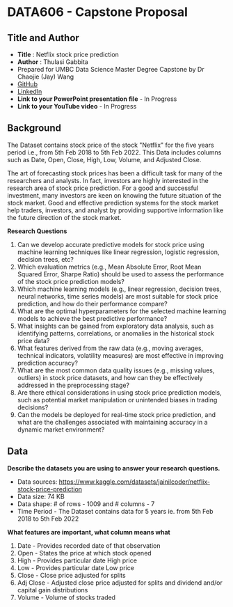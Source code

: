 # DATA606 - Capstone Proposal 

## Title and Author
- **Title** : Netflix stock price prediction
- **Author** : Thulasi Gabbita
- Prepared for UMBC Data Science Master Degree Capstone by Dr Chaojie (Jay) Wang
- [GitHub](https://github.com/ThulasiGabbita57)
- [LinkedIn](https://www.linkedin.com/in/thulasi-gabbita/)
- **Link to your PowerPoint presentation file** - In Progress
- **Link to your YouTube video** - In Progress

    
## Background
The Dataset contains stock price of the stock "Netflix" for the five years period i.e., from 5th Feb 2018 to 5th Feb 2022. This Data includes columns such as Date, Open, Close, High, Low, Volume, and Adjusted Close.

The art of forecasting stock prices has been a difficult task for many of the researchers and analysts. In fact, investors are highly interested in the research area of stock price prediction. For a good and successful investment, many investors are keen on knowing the future situation of the stock market. Good and effective prediction systems for the stock market help traders, investors, and analyst by providing supportive information like the future direction of the stock market.

**Research Questions**
1. Can we develop accurate predictive models for stock price using machine learning techniques like linear regression, logistic regression, decision trees, etc?
2. Which evaluation metrics (e.g., Mean Absolute Error, Root Mean Squared Error, Sharpe Ratio) should be used to assess the performance of the stock price prediction models?
3. Which machine learning models (e.g., linear regression, decision trees, neural networks, time series models) are most suitable for stock price prediction, and how do their performance compare?
4. What are the optimal hyperparameters for the selected machine learning models to achieve the best predictive performance?
5. What insights can be gained from exploratory data analysis, such as identifying patterns, correlations, or anomalies in the historical stock price data?
6. What features derived from the raw data (e.g., moving averages, technical indicators, volatility measures) are most effective in improving prediction accuracy?
7. What are the most common data quality issues (e.g., missing values, outliers) in stock price datasets, and how can they be effectively addressed in the preprocessing stage?
8. Are there ethical considerations in using stock price prediction models, such as potential market manipulation or unintended biases in trading decisions?
9.  Can the models be deployed for real-time stock price prediction, and what are the challenges associated with maintaining accuracy in a dynamic market environment?


## Data 

**Describe the datasets you are using to answer your research questions.**

- Data sources: https://www.kaggle.com/datasets/jainilcoder/netflix-stock-price-prediction
- Data size: 74 KB
- Data shape: # of rows - 1009 and # columns - 7
- Time Period - The Dataset contains data for 5 years ie. from 5th Feb 2018 to 5th Feb 2022

**What features are important, what column means what**

1. Date - Provides recorded date of that observation
2. Open - States the price at which stock opened
3. High - Provides particular date High price
4. Low  - Provides particular date Low price
5. Close - Close price adjusted for splits
6. Adj Close - Adjusted close price adjusted for splits and dividend and/or capital gain distributions
7. Volume - Volume of stocks traded

